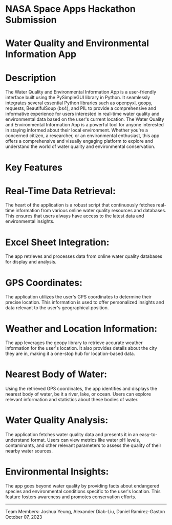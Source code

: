 # NASA Space Apps Hackathon Submission

# Water Quality and Environmental Information App

# Description
The Water Quality and Environmental Information App is a user-friendly interface built using the PySimpleGUI library in Python. It seamlessly integrates several essential Python libraries such as openpyxl, geopy, requests, BeautifulSoup (bs4), and PIL to provide a comprehensive and informative experience for users interested in real-time water quality and environmental data based on the user's current location. The Water Quality and Environmental Information App is a powerful tool for anyone interested in staying informed about their local environment. Whether you're a concerned citizen, a researcher, or an environmental enthusiast, this app offers a comprehensive and visually engaging platform to explore and understand the world of water quality and environmental conservation.

# Key Features

# Real-Time Data Retrieval:
The heart of the application is a robust script that continuously fetches real-time information from various online water quality resources and databases. This ensures that users always have access to the latest data and environmental insights.

# Excel Sheet Integration:
The app retrieves and processes data from online water quality databases for display and analysis.

# GPS Coordinates:
The application utilizes the user's GPS coordinates to determine their precise location. This information is used to offer personalized insights and data relevant to the user's geographical position.

# Weather and Location Information:
The app leverages the geopy library to retrieve accurate weather information for the user's location. It also provides details about the city they are in, making it a one-stop hub for location-based data.

# Nearest Body of Water:
Using the retrieved GPS coordinates, the app identifies and displays the nearest body of water, be it a river, lake, or ocean. Users can explore relevant information and statistics about these bodies of water.

# Water Quality Analysis:
The application fetches water quality data and presents it in an easy-to-understand format. Users can view metrics like water pH levels, contaminants, and other relevant parameters to assess the quality of their nearby water sources.

# Environmental Insights:
The app goes beyond water quality by providing facts about endangered species and environmental conditions specific to the user's location. This feature fosters awareness and promotes conservation efforts.
____________________________________________________________________________________________________________________________________________________________________________________________________________________
Team Members: Joshua Yeung, Alexander Diab-Liu, Daniel Ramirez-Gaston  
October 07, 2023  
